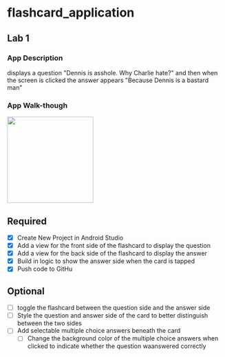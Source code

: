 # flashcard_application

## Lab 1

### App Description

displays a question "Dennis is asshole. Why Charlie hate?" and then when the screen is clicked the answer appears "Because Dennis is a bastard man"

### App Walk-though

<img src= https://media.giphy.com/media/yfRLvJgFHvMAdhjsfO/giphy.gif width=200><br>

## Required
- [x] Create New Project in Android Studio
- [x] Add a view for the front side of the flashcard to display the question
- [x] Add a view for the back side of the flashcard to display the answer
- [x] Build in logic to show the answer side when the card is tapped
- [x] Push code to GitHu
## Optional
- [ ] toggle the flashcard between the question side and the answer side
- [ ] Style the question and answer side of the card to better distinguish between the two sides
- [ ] Add selectable multiple choice answers beneath the card
   - [ ] Change the background color of the multiple choice answers when clicked to indicate whether the question waanswered correctly
